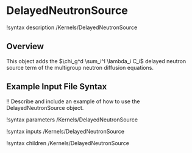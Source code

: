 # DelayedNeutronSource

!syntax description /Kernels/DelayedNeutronSource

## Overview

This object adds the $\chi_g^d \sum_i^I \lambda_i C_i$ delayed neutron source term of the
multigroup neutron diffusion equations.

## Example Input File Syntax

!! Describe and include an example of how to use the DelayedNeutronSource object.

!syntax parameters /Kernels/DelayedNeutronSource

!syntax inputs /Kernels/DelayedNeutronSource

!syntax children /Kernels/DelayedNeutronSource
